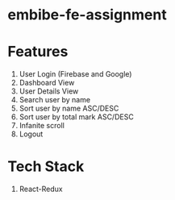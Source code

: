 # embibe-fe-assignment

# Features

1. User Login (Firebase and Google)
2. Dashboard View
3. User Details View
4. Search user by name
5. Sort user by name ASC/DESC
6. Sort user by total mark ASC/DESC
7. Infanite scroll
8. Logout

# Tech Stack
1. React-Redux
